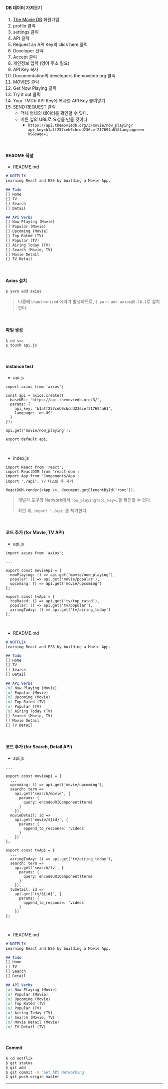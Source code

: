 #### DB 데이터 가져오기

1. [The Movie DB](https://www.themoviedb.org/) 회원가입
2. profile 클릭
3. settings 클릭
4. API 클릭
5. Request an API Key의 click here 클릭
6. Developer 선택
7. Accept 클릭
8. 개인정보 입력 (영어 주소 필요)
9. API Key 복사
10. Documentation의 developers.themoviedb.org 클릭
11. MOVIES 클릭
12. Get Now Playing 클릭
13. Try it out 클릭
14. Your TMDb API Key에 복사한 API Key 붙여넣기
15. SEND REQUEST 클릭
    - 객체 형태의 데이터를 확인할 수 있다.
    - 버튼 옆의 URL로 요청을 만들 것이다.
      - `https://api.themoviedb.org/3/movie/now_playing?api_key=b1aff257ceb0cbcdd236cef217694a61&language=en-US&page=1`

<br>

#### README 작성

- README.md

```markdown
# NOTFLIX
Learning React and ES6 by building a Movie App.

## Todo
[] Home
[] TV
[] Search
[] Detail

## API Verbs
[] Now Playing (Movie)
[] Popular (Movie)
[] Upcoming (Movie)
[] Top Rated (TV)
[] Popular (TV)
[] Airing Today (TV)
[] Search (Movie, TV)
[] Movie Detail
[] TV Detail
```

<br>

#### Axios 설치

```bash
$ yarn add axios
```

> 나중에 `Unauthorized` 에러가 발생하므로, `$ yarn add axios@0.18.1`로 설치한다.

<br>

#### 파일 생성

```bash
$ cd src
$ touch api.js
```

<br>

#### instance test

- api.js

```react
import axios from 'axios';

const api = axios.create({
  baseURL: 'https://api.themoviedb.org/3/',
  params: {
    api_key: 'b1aff257ceb0cbcdd236cef217694a61',
    language: 'en-US'
  }
});

api.get('movie/now_playing');

export default api;
```

<br>

- index.js

```react
import React from 'react';
import ReactDOM from 'react-dom';
import App from 'Components/App';
import './api';	// 테스트 후 제거

ReactDOM.render(<App />, document.getElementById('root'));
```

> 개발자 도구의 Network에서 `now_playing?api_key=…`을 확인할 수 있다.
>
> 확인 후, `import './api'`를 제거한다.

<br>

#### 코드 추가 (for Movie, TV API)

- api.js

```react
import axios from 'axios';

...

export const movieApi = {
  nowPlaying: () => api.get('movie/now_playing'),
  popular: () => api.get('movie/popular'),
  upcoming: () => api.get('movie/upcoming')
};

export const tvApi = {
  topRated: () => api.get('tv/top_rated'),
  popular: () => api.get('tv/popular'),
  airingToday: () => api.get('tv/airing_today')
};
```

<br>

- README.md

```markdown
# NOTFLIX
Learning React and ES6 by building a Movie App.

## Todo
[] Home
[] TV
[] Search
[] Detail

## API Verbs
[x] Now Playing (Movie)
[x] Popular (Movie)
[x] Upcoming (Movie)
[x] Top Rated (TV)
[x] Popular (TV)
[x] Airing Today (TV)
[] Search (Movie, TV)
[] Movie Detail
[] TV Detail
```

<br>

#### 코드 추가 (for Search, Detail API)

- api.js

```react
...

export const movieApi = {
  ...
  upcoming: () => api.get('movie/upcoming'),
  search: term =>
    api.get('search/movie', {
      params: {
        query: encodeURIComponent(term)
      }
    }),
  movieDetail: id =>
    api.get(`movie/${id}`, {
      params: {
        append_to_response: 'videos'
      }
    })
};

export const tvApi = {
  ...
  airingToday: () => api.get('tv/airing_today'),
  search: term =>
    api.get('search/tv', {
      params: {
        query: encodeURIComponent(term)
      }
    }),
  tvDetail: id =>
    api.get(`tv/${id}`, {
      params: {
        append_to_response: 'videos'
      }
    })
};
```

<br>

- README.md

```markdown
# NOTFLIX
Learning React and ES6 by building a Movie App.

## Todo
[] Home
[] TV
[] Search
[] Detail

## API Verbs
[x] Now Playing (Movie)
[x] Popular (Movie)
[x] Upcoming (Movie)
[x] Top Rated (TV)
[x] Popular (TV)
[x] Airing Today (TV)
[x] Search (Movie, TV)
[x] Movie Detail (Movie)
[x] TV Detail (TV)
```

<br>

#### Commit

```bash
$ cd notflix
$ git status
$ git add .
$ git commit -m 'Set API Networking'
$ git push origin master
```

------

<br>

<br>